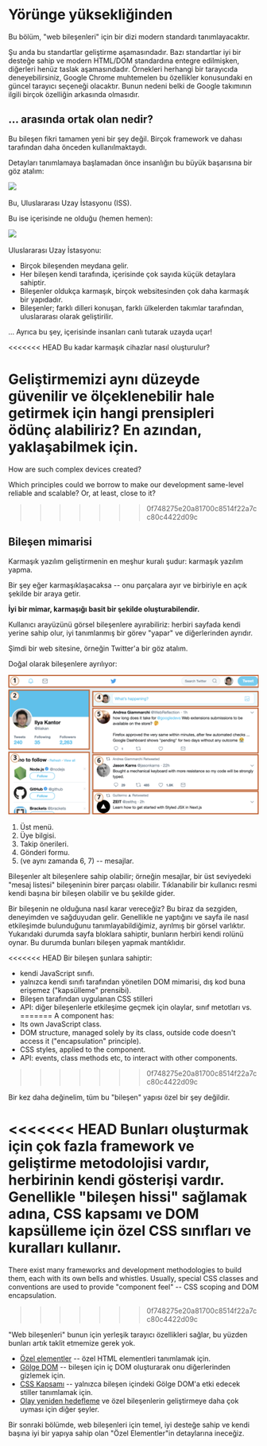 # Yörünge yüksekliğinden

Bu bölüm, "web bileşenleri" için bir dizi modern standardı tanımlayacaktır.

Şu anda bu standartlar geliştirme aşamasındadır. Bazı standartlar iyi bir desteğe sahip ve modern HTML/DOM standardına entegre edilmişken, diğerleri henüz taslak aşamasındadır. Örnekleri herhangi bir tarayıcıda deneyebilirsiniz, Google Chrome muhtemelen bu özellikler konusundaki en güncel tarayıcı seçeneği olacaktır. Bunun nedeni belki de Google takımının ilgili birçok özelliğin arkasında olmasıdır.

## ... arasında ortak olan nedir?

Bu bileşen fikri tamamen yeni bir şey değil. Birçok framework ve dahası tarafından daha önceden kullanılmaktaydı.

Detayları tanımlamaya başlamadan önce insanlığın bu büyük başarısına bir göz atalım:

![](satellite.jpg)

Bu, Uluslararası Uzay İstasyonu (ISS).

Bu ise içerisinde ne olduğu (hemen hemen):

![](satellite-expanded.jpg)

Uluslararası Uzay İstasyonu:
- Birçok bileşenden meydana gelir.
- Her bileşen kendi tarafında, içerisinde çok sayıda küçük detaylara sahiptir.
- Bileşenler oldukça karmaşık, birçok websitesinden çok daha karmaşık bir yapıdadır.
- Bileşenler; farklı dilleri konuşan, farklı ülkelerden takımlar tarafından, uluslararası olarak geliştirilir.

... Ayrıca bu şey, içerisinde insanları canlı tutarak uzayda uçar!

<<<<<<< HEAD
Bu kadar karmaşık cihazlar nasıl oluşturulur?

Geliştirmemizi aynı düzeyde güvenilir ve ölçeklenebilir hale getirmek için hangi prensipleri ödünç alabiliriz? En azından, yaklaşabilmek için.
=======
How are such complex devices created?

Which principles could we borrow to make our development same-level reliable and scalable? Or, at least, close to it?
>>>>>>> 0f748275e20a81700c8514f22a7cc80c4422d09c

## Bileşen mimarisi

Karmaşık yazılım geliştirmenin en meşhur kuralı şudur: karmaşık yazılım yapma.

Bir şey eğer karmaşıklaşacaksa -- onu parçalara ayır ve birbiriyle en açık şekilde bir araya getir.

**İyi bir mimar, karmaşığı basit bir şekilde oluşturabilendir.**

Kullanıcı arayüzünü görsel bileşenlere ayırabiliriz: herbiri sayfada kendi yerine sahip olur, iyi tanımlanmış bir görev "yapar" ve diğerlerinden ayrıdır.

Şimdi bir web sitesine, örneğin Twitter'a bir göz atalım.

Doğal olarak bileşenlere ayrılıyor:

![](web-components-twitter.svg)

1. Üst menü.
2. Üye bilgisi.
3. Takip önerileri.
4. Gönderi formu.
5. (ve aynı zamanda 6, 7) -- mesajlar.

Bileşenler alt bileşenlere sahip olabilir; örneğin mesajlar, bir üst seviyedeki "mesaj listesi" bileşeninin birer parçası olabilir. Tıklanabilir bir kullanıcı resmi kendi başına bir bileşen olabilir ve bu şekilde gider.

Bir bileşenin ne olduğuna nasıl karar vereceğiz? Bu biraz da sezgiden, deneyimden ve sağduyudan gelir. Genellikle ne yaptığını ve sayfa ile nasıl etkileşimde bulunduğunu tanımlayabildiğimiz, ayrılmış bir görsel varlıktır. Yukarıdaki durumda sayfa bloklara sahiptir, bunların herbiri kendi rolünü oynar. Bu durumda bunları bileşen yapmak mantıklıdır.

<<<<<<< HEAD
Bir bileşen şunlara sahiptir:
- kendi JavaScript sınıfı.
- yalnızca kendi sınıfı tarafından yönetilen DOM mimarisi, dış kod buna erişemez ("kapsülleme" prensibi).
- Bileşen tarafından uygulanan CSS stilleri
- API: diğer bileşenlerle etkileşime geçmek için olaylar, sınıf metotları vs.
=======
A component has:
- Its own JavaScript class.
- DOM structure, managed solely by its class, outside code doesn't access it ("encapsulation" principle).
- CSS styles, applied to the component.
- API: events, class methods etc, to interact with other components.
>>>>>>> 0f748275e20a81700c8514f22a7cc80c4422d09c

Bir kez daha değinelim, tüm bu "bileşen" yapısı özel bir şey değildir.

<<<<<<< HEAD
Bunları oluşturmak için çok fazla framework ve geliştirme metodolojisi vardır, herbirinin kendi gösterişi vardır. Genellikle "bileşen hissi" sağlamak adına, CSS kapsamı ve DOM kapsülleme için özel CSS sınıfları ve kuralları kullanır.
=======
There exist many frameworks and development methodologies to build them, each with its own bells and whistles. Usually, special CSS classes and conventions are used to provide "component feel" -- CSS scoping and DOM encapsulation.
>>>>>>> 0f748275e20a81700c8514f22a7cc80c4422d09c

"Web bileşenleri" bunun için yerleşik tarayıcı özellikleri sağlar, bu yüzden bunları artık taklit etmemize gerek yok.

- [Özel elementler](https://html.spec.whatwg.org/multipage/custom-elements.html#custom-elements) -- özel HTML elementleri tanımlamak için.
- [Gölge DOM](https://dom.spec.whatwg.org/#shadow-trees) -- bileşen için iç DOM oluşturarak onu diğerlerinden gizlemek için.
- [CSS Kapsamı](https://drafts.csswg.org/css-scoping/) -- yalnızca bileşen içindeki Gölge DOM'a etki edecek stiller tanımlamak için.
- [Olay yeniden hedefleme](https://dom.spec.whatwg.org/#retarget) ve özel bileşenlerin geliştirmeye daha çok uyması için diğer şeyler.

Bir sonraki bölümde, web bileşenleri için temel, iyi desteğe sahip ve kendi başına iyi bir yapıya sahip olan "Özel Elementler"in detaylarına ineceğiz.
